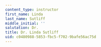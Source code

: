 ```yaml
---
content_type: instructor
first_name: Linda
last_name: Sutliff
middle_initial: ''
salutation: Dr.
title: Dr. Linda Sutliff
uid: c0480988-5853-fbc5-f702-9bafe56ac75d
---
```

